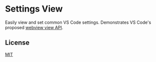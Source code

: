 # Settings View

Easily view and set common VS Code settings. Demonstrates VS Code's proposed [webview view API](https://github.com/microsoft/vscode/issues/46585).

## License 

[MIT](LICENSE.md)